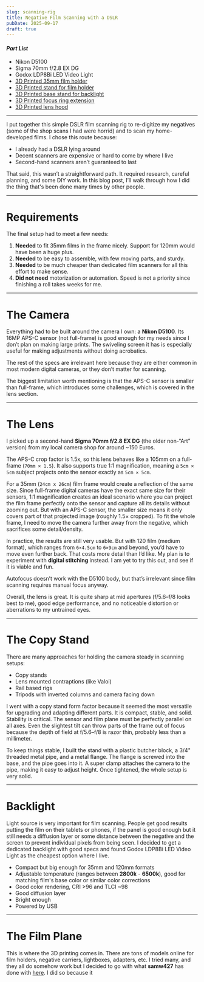 ```yaml
---
slug: scanning-rig
title: Negative Film Scanning with a DSLR
pubDate: 2025-09-17
draft: true
---
```


#### *Part List*

- Nikon D5100
- Sigma 70mm f/2.8 EX DG 
- Godox LDP8Bi LED Video Light
- [3D Printed 35mm film holder](https://www.thingiverse.com/thing:4620992)
- [3D Printed stand for film holder](https://www.printables.com/model/1357811-godox-ldp8bi-negative-holder)
- [3D Printed base stand for backlight](https://www.printables.com/model/1357811-godox-ldp8bi-negative-holder)
- [3D Printed focus ring extension](https://www.printables.com/model/1360363-74mm-lens-focus-ring-extension)
- [3D Printed lens hood](https://www.printables.com/model/1419290-35mm-hood-for-negative-holder-with-74mm-diameter)


---

I put together this simple DSLR film scanning rig to re-digitize my negatives (some of the shop scans I had were horrid) and to scan my home-developed films. I chose this route because:

- I already had a DSLR lying around
- Decent scanners are expensive or hard to come by where I live
- Second-hand scanners aren’t guaranteed to last

That said, this wasn’t a straightforward path. It required research, careful planning, and some DIY work. In this blog post, I’ll walk through how I did the thing that's been done many times by other people.

---

# Requirements

The final setup had to meet a few needs:

1. **Needed** to fit 35mm films in the frame nicely. Support for 120mm would have been a huge plus.
2. **Needed** to be easy to assemble, with few moving parts, and sturdy.
3. **Needed** to be much cheaper than dedicated film scanners for all this effort to make sense.
4. **Did not need** motorization or automation. Speed is not a priority since finishing a roll takes weeks for me.

---

# The Camera

Everything had to be built around the camera I own: a **Nikon D5100**. Its 16MP APS-C sensor (not full-frame) is good enough for my needs since I don’t plan on making large prints. The swiveling screen it has is especially useful for making adjustments without doing acrobatics.

The rest of the specs are irrelevant here because they are either common in most modern digital cameras, or they don’t matter for scanning.

The biggest limitation worth mentioning is that the APS-C sensor is smaller than full-frame, which introduces some challenges, which is covered in the lens section.

---

# The Lens

I picked up a second-hand **Sigma 70mm f/2.8 EX DG** (the older non-“Art” version) from my local camera shop for around ~150 Euros.

The APS-C crop factor is 1.5x, so this lens behaves like a 105mm on a full-frame (`70mm × 1.5`). It also supports true 1:1 magnification, meaning a `5cm × 5cm` subject projects onto the sensor exactly as `5cm × 5cm`.

For a 35mm (`24cm x 26cm`) film frame would create a reflection of the same size. Since full-frame digital cameras have the exact same size for their sensors, 1:1 magnification creates an ideal scenario where you can project the film frame perfectly onto the sensor and capture all its details without zooming out. But with an APS-C sensor, the smaller size means it only covers part of that projected image (roughly 1.5× cropped). To fit the whole frame, I need to move the camera further away from the negative, which sacrifices some detail/density.

In practice, the results are still very usable. But with 120 film (medium format), which ranges from `6×4.5cm` to `6×9cm` and beyond, you’d have to move even further back. That costs more detail than I’d like. My plan is to experiment with **digital stitching** instead. I am yet to try this out, and see if it is viable and fun.

Autofocus doesn’t work with the D5100 body, but that’s irrelevant since film scanning requires manual focus anyway.

Overall, the lens is great. It is quite sharp at mid apertures (f/5.6–f/8 looks best to me), good edge performance, and no noticeable distortion or aberrations to my untrained eyes.

---

# The Copy Stand

There are many approaches for holding the camera steady in scanning setups:

- Copy stands
- Lens mounted contraptions (like Valoi)
- Rail based rigs
- Tripods with inverted columns and camera facing down

I went with a copy stand form factor because it seemed the most versatile for upgrading and adapting different parts. It is compact, stable, and solid. Stability is critical. The sensor and film plane must be perfectly parallel on all axes. Even the slightest tilt can throw parts of the frame out of focus because the depth of field at f/5.6–f/8 is razor thin, probably less than a millimeter.

To keep things stable, I built the stand with a plastic butcher block, a 3/4" threaded metal pipe, and a metal flange. The flange is screwed into the base, and the pipe goes into it. A super clamp attaches the camera to the pipe, making it easy to adjust height. Once tightened, the whole setup is very solid.

---

# Backlight

Light source is very important for film scanning. People get good results putting the film on their tablets or phones, if the panel is good enough but it still needs a diffusion layer or some distance between the negative and the screen to prevent individual pixels from being seen. I decided to get a dedicated backlight with good specs and found Godox LDP8Bi LED Video Light as the cheapest option where I live.

- Compact but big enough for 35mm and 120mm formats
- Adjustable temperature (ranges between **2800k** - **6500k**), good for matching film's base color or similar color corrections
- Good color rendering, CRI >96 and TLCI ~98
- Good diffusion layer
- Bright enough
- Powered by USB

---

# The Film Plane

This is where the 3D printing comes in. There are tons of models online for film holders, negative carriers, lightboxes, adapters, etc. I tried many, and they all do somehow work but I decided to go with what **samw427** has done with [here](https://www.thingiverse.com/thing:4620992). I did so because it
